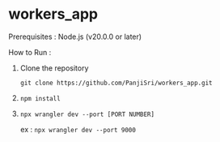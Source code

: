 # workers_app

Prerequisites : Node.js (v20.0.0 or later)

How to Run : 

1. Clone the repository

    ``` git clone https://github.com/PanjiSri/workers_app.git ```
2.  ``` npm install ```
3.  ``` npx wrangler dev --port [PORT NUMBER] ```
    
    ex : ``` npx wrangler dev --port 9000 ```

 